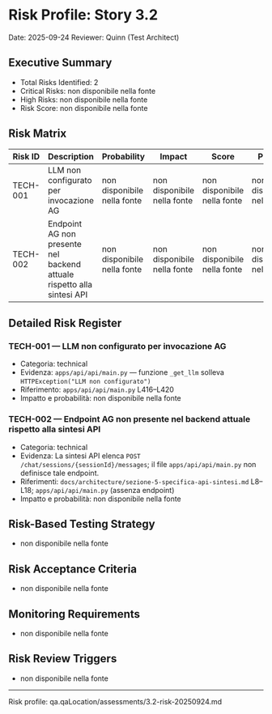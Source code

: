 # Risk Profile: Story 3.2

Date: 2025-09-24
Reviewer: Quinn (Test Architect)

## Executive Summary

- Total Risks Identified: 2
- Critical Risks: non disponibile nella fonte
- High Risks: non disponibile nella fonte
- Risk Score: non disponibile nella fonte

## Risk Matrix

| Risk ID   | Description                                                                 | Probability                 | Impact                      | Score                     | Priority                  |
|---------- |----------------------------------------------------------------------------- |---------------------------- |---------------------------- |-------------------------- |-------------------------- |
| TECH-001  | LLM non configurato per invocazione AG                                      | non disponibile nella fonte | non disponibile nella fonte | non disponibile nella fonte | non disponibile nella fonte |
| TECH-002  | Endpoint AG non presente nel backend attuale rispetto alla sintesi API      | non disponibile nella fonte | non disponibile nella fonte | non disponibile nella fonte | non disponibile nella fonte |

## Detailed Risk Register

### TECH-001 — LLM non configurato per invocazione AG
- Categoria: technical
- Evidenza: `apps/api/api/main.py` — funzione `_get_llm` solleva `HTTPException("LLM non configurato")`
- Riferimento: `apps/api/api/main.py` L416–L420
- Impatto e probabilità: non disponibile nella fonte

### TECH-002 — Endpoint AG non presente nel backend attuale rispetto alla sintesi API
- Categoria: technical
- Evidenza: La sintesi API elenca `POST /chat/sessions/{sessionId}/messages`; il file `apps/api/api/main.py` non definisce tale endpoint.
- Riferimenti: `docs/architecture/sezione-5-specifica-api-sintesi.md` L8–L18; `apps/api/api/main.py` (assenza endpoint)
- Impatto e probabilità: non disponibile nella fonte

## Risk-Based Testing Strategy
- non disponibile nella fonte

## Risk Acceptance Criteria
- non disponibile nella fonte

## Monitoring Requirements
- non disponibile nella fonte

## Risk Review Triggers
- non disponibile nella fonte

---

Risk profile: qa.qaLocation/assessments/3.2-risk-20250924.md
